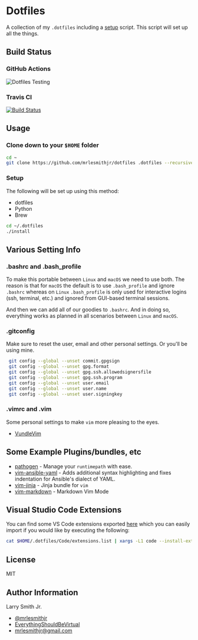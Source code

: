 # Dotfiles

A collection of my `.dotfiles` including a [setup](setup.sh) script. This script will
set up all the things.

## Build Status

### GitHub Actions

![Dotfiles Testing](https://github.com/mrlesmithjr/dotfiles/workflows/Dotfiles%20Testing/badge.svg)

### Travis CI

[![Build Status](https://travis-ci.org/mrlesmithjr/dotfiles.svg?branch=master)](https://travis-ci.org/mrlesmithjr/dotfiles)

## Usage

### Clone down to your `$HOME` folder

```bash
cd ~
git clone https://github.com/mrlesmithjr/dotfiles .dotfiles --recursive
```

### Setup

The following will be set up using this method:

- dotfiles
- Python
- Brew

```bash
cd ~/.dotfiles
./install
```

## Various Setting Info

### .bashrc and .bash_profile

To make this portable between `Linux` and `macOS` we need to use both. The
reason is that for `macOS` the default is to use `.bash_profile` and ignore
`.bashrc` whereas on `Linux` `.bash_profile` is only used for interactive
logins (ssh, terminal, etc.) and ignored from GUI-based terminal sessions.

And then we can add all of our goodies to `.bashrc`. And in doing so,
everything works as planned in all scenarios between `Linux` and `macOS`.

### .gitconfig

Make sure to reset the user, email and other personal settings. Or you'll be using mine.

```bash
 git config --global --unset commit.gpgsign
 git config --global --unset gpg.format
 git config --global --unset gpg.ssh.allowedsignersfile
 git config --global --unset gpg.ssh.program
 git config --global --unset user.email
 git config --global --unset user.name
 git config --global --unset user.signingkey
```

### .vimrc and .vim

Some personal settings to make `vim` more pleasing to the eyes.

- [VundleVim](https://github.com/VundleVim/Vundle.vim)

## Some Example Plugins/bundles, etc

- [pathogen](https://github.com/tpope/vim-pathogen) - Manage your `runtimepath` with ease.
- [vim-ansible-yaml](https://github.com/chase/vim-ansible-yaml) - Adds additional
syntax highlighting and fixes indentation for Ansible's dialect of YAML.
- [vim-jinja](https://github.com/lepture/vim-jinja) - Jinja bundle for `vim`
- [vim-markdown](https://github.com/plasticboy/vim-markdown) - Markdown Vim Mode

## Visual Studio Code Extensions

You can find some VS Code extensions exported [here](Code/extensions.list) which
you can easily import if you would like by executing the following:

```bash
cat $HOME/.dotfiles/Code/extensions.list | xargs -L1 code --install-extension
```

## License

MIT

## Author Information

Larry Smith Jr.

- [@mrlesmithjr](https://www.twitter.com/mrlesmithjr)
- [EverythingShouldBeVirtual](http://everythingshouldbevirtual.com)
- [mrlesmithjr@gmail.com](mailto:mrlesmithjr@gmail.com)
